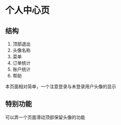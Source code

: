 # 个人中心页

## 结构

1. 顶部退出
2. 头像名称
3. 菜单
4. 订单统计
5. 账户统计
6. 帮助

本页面相对简单，一个注意登录与未登录用户头像的显示

## 特别功能

可以弄一个页面滑动顶部保留头像的功能